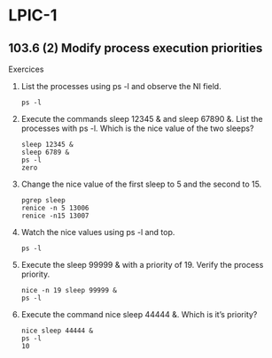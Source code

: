 # LPIC-1


## 103.6 (2) Modify process execution priorities

Exercices

 1. List the processes using ps -l and observe the NI field. 
    ```
    ps -l
    ```
 
 2. Execute the commands sleep 12345 & and sleep 67890 &. List the processes with ps -l. Which is the nice value of the two sleeps?
    ```
    sleep 12345 &
    sleep 6789 &
    ps -l
    zero
    ```

 3. Change the nice value of the first sleep to 5 and the second to 15.
    ```
    pgrep sleep
    renice -n 5 13006
    renice -n15 13007
    ```

 4. Watch the nice values using ps -l and top.
    ```
    ps -l
    ```

 5. Execute the sleep 99999 & with a priority of 19. Verify the process priority.
    ```
    nice -n 19 sleep 99999 &
    ps -l
    ```

 6. Execute the command nice sleep 44444 &. Which is it’s priority?
    ```
    nice sleep 44444 &
    ps -l
    10
    ```



